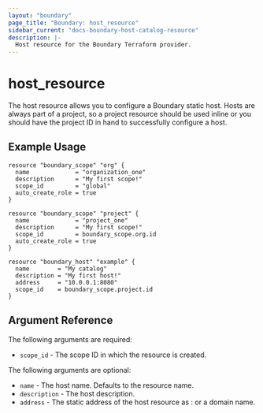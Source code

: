 ```yaml
---
layout: "boundary"
page_title: "Boundary: host_resource"
sidebar_current: "docs-boundary-host-catalog-resource"
description: |-
  Host resource for the Boundary Terraform provider.
---
```


# host_resource 
The host resource allows you to configure a Boundary static host. Hosts are always part 
of a project, so a project resource should be used inline or you should have the project 
ID in hand to successfully configure a host. 

## Example Usage

```hcl
resource "boundary_scope" "org" {
  name             = "organization_one"
  description      = "My first scope!"
  scope_id         = "global" 
  auto_create_role = true
}

resource "boundary_scope" "project" {
  name             = "project_one"
  description      = "My first scope!"
  scope_id         = boundary_scope.org.id
  auto_create_role = true
}

resource "boundary_host" "example" {
  name        = "My catalog"
  description = "My first host!"
  address     = "10.0.0.1:8080"
  scope_id    = boundary_scope.project.id
}
```

## Argument Reference

The following arguments are required:
* `scope_id` - The scope ID in which the resource is created.

The following arguments are optional:
* `name` - The host name. Defaults to the resource name.
* `description` - The host description.
* `address` - The static address of the host resource as <IP>:<port> or a domain name.
